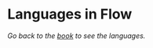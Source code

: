 # Languages in Flow

_Go back to the [book](https://github.com/textsurf/flow.js/blob/make/book) to see the languages._
